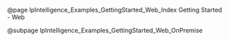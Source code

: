 @page IpIntelligence_Examples_GettingStarted_Web_Index Getting Started - Web

@subpage IpIntelligence_Examples_GettingStarted_Web_OnPremise

